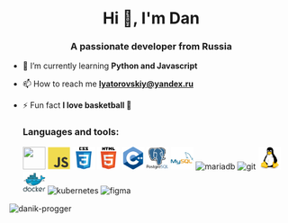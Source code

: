<h1 align="center">Hi 👋, I'm Dan</h1>
<h3 align="center">A passionate developer from Russia</h3>

- 🌱 I’m currently learning **Python and Javascript**

- 📫 How to reach me **lyatorovskiy@yandex.ru**

- ⚡ Fun fact **I love basketball 🏀**


  <h3 align="left">Languages and tools:</h3>
    
    <img src="https://cdn.jsdelivr.net/gh/devicons/devicon/icons/python/python-original.svg"  width="40" height="40"/>
          
    <img src="https://raw.githubusercontent.com/devicons/devicon/master/icons/javascript/javascript-original.svg" alt="javascript" width="40" height="40"/>
    <img src="https://raw.githubusercontent.com/devicons/devicon/master/icons/css3/css3-original-wordmark.svg" alt="css3" width="40" height="40"/>
    <img src="https://raw.githubusercontent.com/devicons/devicon/master/icons/html5/html5-original-wordmark.svg" alt="html5" width="40" height="40"/>
    <img src="https://raw.githubusercontent.com/devicons/devicon/master/icons/cplusplus/cplusplus-original.svg" alt="cplusplus" width="40" height="40"/>
    
    <img src="https://raw.githubusercontent.com/devicons/devicon/master/icons/postgresql/postgresql-original-wordmark.svg" alt="postgresql" width="40" height="40"/>
    <img src="https://raw.githubusercontent.com/devicons/devicon/master/icons/mysql/mysql-original-wordmark.svg" alt="mysql" width="40" height="40"/>
    <img src="https://www.vectorlogo.zone/logos/mariadb/mariadb-icon.svg" alt="mariadb" width="40" height="40"/>
    
    <img src="https://www.vectorlogo.zone/logos/git-scm/git-scm-icon.svg" alt="git" width="40" height="40"/>
    <img src="https://raw.githubusercontent.com/devicons/devicon/master/icons/linux/linux-original.svg" alt="linux" width="40" height="40"/>
    <img src="https://raw.githubusercontent.com/devicons/devicon/master/icons/docker/docker-original-wordmark.svg" alt="docker" width="40" height="40"/>
    <img src="https://www.vectorlogo.zone/logos/kubernetes/kubernetes-icon.svg" alt="kubernetes" width="40" height="40"/>
    <img src="https://www.vectorlogo.zone/logos/figma/figma-icon.svg" alt="figma" width="40" height="40"/>

<p><img align="center" src="https://github-readme-stats.vercel.app/api/top-langs?username=danik-progger&show_icons=true&locale=en&layout=compact" alt="danik-progger" /></p>
